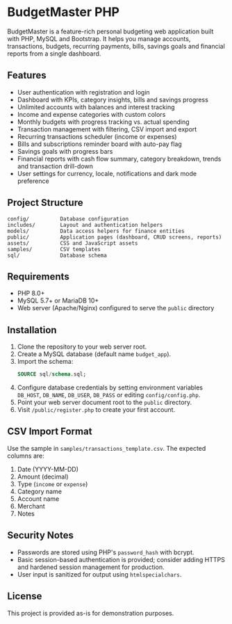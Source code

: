 # BudgetMaster PHP

BudgetMaster is a feature-rich personal budgeting web application built with PHP, MySQL and Bootstrap. It helps you manage accounts, transactions, budgets, recurring payments, bills, savings goals and financial reports from a single dashboard.

## Features

- User authentication with registration and login
- Dashboard with KPIs, category insights, bills and savings progress
- Unlimited accounts with balances and interest tracking
- Income and expense categories with custom colors
- Monthly budgets with progress tracking vs. actual spending
- Transaction management with filtering, CSV import and export
- Recurring transactions scheduler (income or expenses)
- Bills and subscriptions reminder board with auto-pay flag
- Savings goals with progress bars
- Financial reports with cash flow summary, category breakdown, trends and transaction drill-down
- User settings for currency, locale, notifications and dark mode preference

## Project Structure

```
config/          Database configuration
includes/        Layout and authentication helpers
models/          Data access helpers for finance entities
public/          Application pages (dashboard, CRUD screens, reports)
assets/          CSS and JavaScript assets
samples/         CSV templates
sql/             Database schema
```

## Requirements

- PHP 8.0+
- MySQL 5.7+ or MariaDB 10+
- Web server (Apache/Nginx) configured to serve the `public` directory

## Installation

1. Clone the repository to your web server root.
2. Create a MySQL database (default name `budget_app`).
3. Import the schema:
   ```sql
   SOURCE sql/schema.sql;
   ```
4. Configure database credentials by setting environment variables `DB_HOST`, `DB_NAME`, `DB_USER`, `DB_PASS` or editing `config/config.php`.
5. Point your web server document root to the `public` directory.
6. Visit `/public/register.php` to create your first account.

## CSV Import Format

Use the sample in `samples/transactions_template.csv`. The expected columns are:

1. Date (YYYY-MM-DD)
2. Amount (decimal)
3. Type (`income` or `expense`)
4. Category name
5. Account name
6. Merchant
7. Notes

## Security Notes

- Passwords are stored using PHP's `password_hash` with bcrypt.
- Basic session-based authentication is provided; consider adding HTTPS and hardened session management for production.
- User input is sanitized for output using `htmlspecialchars`.

## License

This project is provided as-is for demonstration purposes.
